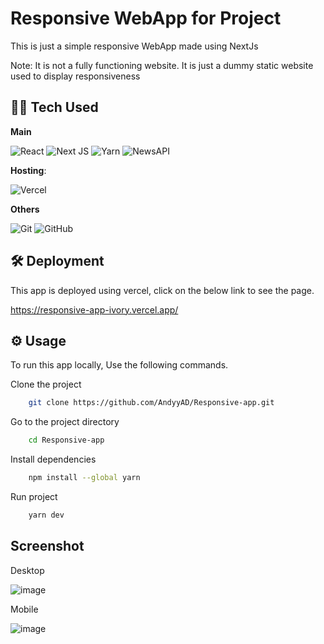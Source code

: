 # Responsive WebApp for Project

This is just a simple responsive WebApp made using NextJs

Note: It is not a fully functioning website. It is just a dummy static website used to display responsiveness

## 👨‍💻 Tech Used

**Main**

![React](https://img.shields.io/badge/react-%2320232a.svg?style=for-the-badge&logo=react&logoColor=%2361DAFB) 
![Next JS](https://img.shields.io/badge/Next-black?style=for-the-badge&logo=next.js&logoColor=white)
![Yarn](https://img.shields.io/badge/yarn-%232C8EBB.svg?style=for-the-badge&logo=yarn&logoColor=white)
![NewsAPI](https://img.shields.io/badge/NewsAPI-005571?style=for-the-badge&logo=newsapi)

**Hosting**: 

![Vercel](https://img.shields.io/badge/vercel-%23000000.svg?style=for-the-badge&logo=vercel&logoColor=white)

**Others**

![Git](https://img.shields.io/badge/git-%23F05033.svg?style=for-the-badge&logo=git&logoColor=white)
![GitHub](https://img.shields.io/badge/github-%23121011.svg?style=for-the-badge&logo=github&logoColor=white)

## 🛠️ Deployment

This app is deployed using vercel, click on the below link to see the page.

https://responsive-app-ivory.vercel.app/


## ⚙️ Usage

To run this app locally, Use the following commands.

Clone the project

```bash
    git clone https://github.com/AndyyAD/Responsive-app.git
```

Go to the project directory

```bash
    cd Responsive-app
```

Install dependencies

```bash
    npm install --global yarn
```

Run project

```bash
    yarn dev
```

## Screenshot

Desktop

![image](https://user-images.githubusercontent.com/80671044/229330678-22309682-f444-4f88-bc85-58b86e1de3ec.png)

Mobile

![image](https://user-images.githubusercontent.com/80671044/229330713-3f2077b4-ea1e-42e1-8c76-05aca8a78fb9.png)

